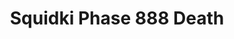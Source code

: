 ---
slug: squidki-phase-888-death
title: Squidki Phase 888 Death
description: "Squidki Phase 888 Death is an exciting online game. Play for free directly in your browser!"
icon: /images/new_mods/Sprunki Phase 888 Death.png
url: https://wowtbc.net/sprunkin/sprunki-phase888-death/index.html
previewImage: /images/new_mods/Sprunki Phase 888 Death.png
type: new mods

# SEO配置
seo:
  title: "Squidki Phase 888 Death - Play Free Online Game | Fun Browser Games"
  description: "Squidki Phase 888 Death - Play this fun online game for free in your browser. No download required!"
  ogImage: "/images/new_mods/Sprunki Phase 888 Death.png"
  keywords: "squidki-phase-888-death, online game, browser game, free game, new mods game, play online"

videoUrls:
  - https://www.youtube.com/embed/example1
  - https://www.youtube.com/embed/example2

whyPlay:
  title: "Why Play Squidki Phase 888 Death?"
  items:
    - "Immersive Gameplay: Squidki Phase 888 Death offers an engaging and immersive gaming experience that will keep you entertained for hours"
    - "Challenging Levels: Test your skills with increasingly difficult challenges and obstacles"
    - "Beautiful Graphics: Enjoy stunning visuals and smooth animations that bring the game world to life"
    - "Regular Updates: New content and features are added regularly to keep the game fresh and exciting"
    - "Free to Play: Experience all the fun without spending a penny"
    - "Community Features: Connect with other players, share strategies, and compete for high scores"
    - "Cross-Platform: Play on any device with a web browser, no downloads required"

features:
  title: "Key Features of Squidki Phase 888 Death"
  image: "/images/new_mods/Sprunki Phase 888 Death.png"
  items:
    - "Intuitive Controls: Easy to learn controls make Squidki Phase 888 Death accessible for players of all skill levels"
    - "Multiple Game Modes: Enjoy various gameplay options that provide different challenges and experiences"
    - "Character Customization: Personalize your gaming experience with unique characters and items"
    - "Achievement System: Complete special tasks to earn rewards and recognition"
    - "Leaderboards: Compete with players worldwide and see who can achieve the highest scores"

characteristics:
  title: "Game Characteristics"
  image: "/images/new_mods/Sprunki Phase 888 Death.png"
  items:
    - "Genre: New mods game with elements of strategy and skill"
    - "Difficulty: Suitable for both casual gamers and those seeking a challenge"
    - "Play Time: Quick sessions or extended gameplay, depending on your preference"
    - "Art Style: Vibrant and engaging visuals that enhance the gaming experience"
    - "Sound Design: Immersive audio that complements the gameplay perfectly"

info: "Squidki Phase 888 Death is an exciting online game that offers players a unique and engaging gaming experience. With its intuitive controls, stunning visuals, and challenging gameplay, Squidki Phase 888 Death provides hours of entertainment for players of all ages and skill levels. Whether you're looking for a quick gaming session during a break or an extended play session, Squidki Phase 888 Death delivers an immersive experience that will keep you coming back for more. The game features multiple levels of increasing difficulty, ensuring that players are constantly challenged as they progress. With regular updates adding new content and features, Squidki Phase 888 Death remains fresh and exciting, providing endless entertainment options for its growing community of players."

howToPlayIntro: "Welcome to Squidki Phase 888 Death! This guide will walk you through the basics and help you master the game. Whether you're a beginner or looking to improve your skills, these tips and instructions will enhance your gaming experience."

howToPlaySteps:
  - title: "Getting Started"
    description: "Begin your Squidki Phase 888 Death adventure by familiarizing yourself with the controls. Use your keyboard or mouse to navigate through the game interface. The tutorial will guide you through the basic mechanics and help you understand the objectives."
  - title: "Understanding the Objectives"
    description: "In Squidki Phase 888 Death, your main goal is to progress through levels by completing specific objectives. Each level presents unique challenges that require different strategies and approaches."
  - title: "Mastering the Controls"
    description: "Practice using the controls to improve your precision and reaction time. Squidki Phase 888 Death requires quick reflexes and strategic thinking to overcome obstacles and defeat opponents."
  - title: "Utilizing Power-ups"
    description: "Collect power-ups throughout the game to enhance your abilities and overcome difficult challenges. Each power-up offers unique advantages that can be crucial for success."
  - title: "Developing Strategies"
    description: "As you progress in Squidki Phase 888 Death, develop effective strategies for different scenarios. Analyze patterns, anticipate challenges, and adapt your approach to maximize your performance."

faq:
  title: "Frequently Asked Questions about Squidki Phase 888 Death"
  items:
    - question: "Is Squidki Phase 888 Death free to play?"
      answer: "Yes, Squidki Phase 888 Death is completely free to play directly in your web browser. No downloads or purchases are required to enjoy the full game experience."
    - question: "Can I play Squidki Phase 888 Death on mobile devices?"
      answer: "Yes, Squidki Phase 888 Death is optimized for both desktop and mobile play. You can enjoy the game on any device with a web browser and internet connection."
    - question: "Are there any in-game purchases?"
      answer: "While Squidki Phase 888 Death is free to play, there may be optional in-game purchases available for cosmetic items or additional features that don't affect core gameplay."
    - question: "How often is Squidki Phase 888 Death updated?"
      answer: "The developers regularly update Squidki Phase 888 Death with new content, features, and improvements based on player feedback and game performance."
    - question: "Can I play Squidki Phase 888 Death offline?"
      answer: "Currently, Squidki Phase 888 Death requires an internet connection to play as it's a browser-based online game."
    - question: "Is Squidki Phase 888 Death suitable for children?"
      answer: "Yes, Squidki Phase 888 Death is designed to be family-friendly and suitable for players of all ages."
    - question: "How do I report bugs or issues?"
      answer: "If you encounter any problems while playing Squidki Phase 888 Death, you can report them through the game's support page or contact the developers directly through their website."
    - question: "Still Have Questions?"
      answer: "If you have additional questions about Squidki Phase 888 Death that aren't covered in this FAQ, please visit our support center or contact our customer service team for assistance."
---